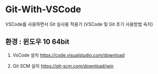 # Git-With-VSCode
VSCode를 사용하면서 Git 실사용 적용기
(VSCode 및 Git 초기 사용방법 숙지)

## 환경 : 윈도우 10 64bit

1. VsCode 설치
<https://code.visualstudio.com/download>

1. Git SCM 설치
<https://git-scm.com/download/win>
